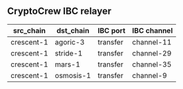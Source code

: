 ## CryptoCrew IBC relayer

| src_chain | dst_chain | IBC port | IBC channel |
| --------------- | --------------- | ------------ | -------------- |
| crescent-1 | agoric-3 | transfer | channel-11 |
| crescent-1 | stride-1 | transfer | channel-29 |
| crescent-1 | mars-1 | transfer | channel-35 |
| crescent-1 | osmosis-1 | transfer | channel-9 |